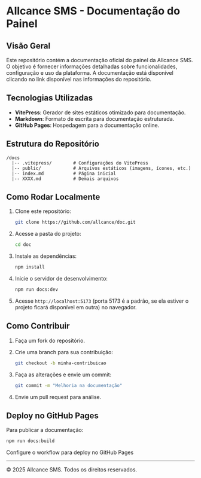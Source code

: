 # Allcance SMS - Documentação do Painel

## Visão Geral

Este repositório contém a documentação oficial do painel da Allcance SMS. O objetivo é fornecer informações detalhadas sobre funcionalidades, configuração e uso da plataforma. A documentação está disponível clicando no link disponível nas informações do repositório.

## Tecnologias Utilizadas

- **VitePress**: Gerador de sites estáticos otimizado para documentação.
- **Markdown**: Formato de escrita para documentação estruturada.
- **GitHub Pages**: Hospedagem para a documentação online.

## Estrutura do Repositório

```
/docs
  |-- .vitepress/        # Configurações do VitePress
  |-- public/            # Arquivos estáticos (imagens, ícones, etc.)
  |-- index.md           # Página inicial
  |-- XXXX.md            # Demais arquivos
```

## Como Rodar Localmente

1. Clone este repositório:

   ```sh
   git clone https://github.com/allcance/doc.git
   ```

2. Acesse a pasta do projeto:

   ```sh
   cd doc
   ```

3. Instale as dependências:

   ```sh
   npm install
   ```

4. Inicie o servidor de desenvolvimento:

   ```sh
   npm run docs:dev
   ```

5. Acesse `http://localhost:5173` (porta 5173 é a padrão, se ela estiver o projeto ficará disponível em outra) no navegador.

## Como Contribuir

1. Faça um fork do repositório.
2. Crie uma branch para sua contribuição:

   ```sh
   git checkout -b minha-contribuicao
   ```

3. Faça as alterações e envie um commit:

   ```sh
   git commit -m "Melhoria na documentação"
   ```

4. Envie um pull request para análise.

## Deploy no GitHub Pages

Para publicar a documentação:

```sh
npm run docs:build
```

Configure o workflow para deploy no GitHub Pages

---
© 2025 Allcance SMS. Todos os direitos reservados.
